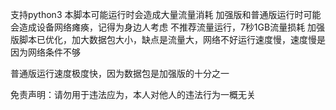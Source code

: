 支持python3
本脚本可能运行时会造成大量流量消耗
加强版和普通版运行时可能会造成设备网络瘫痪，记得为身边人考虑
不推荐流量运行，7秒1GB流量损耗
加强版脚本已优化，加大数据包大小，缺点是流量大，网络不好运行速度慢，速度慢是因为网络条件不够

普通版运行速度极度快，因为数据包是加强版的十分之一





免责声明：请勿用于违法应为，本人对他人的违法行为一概无关
